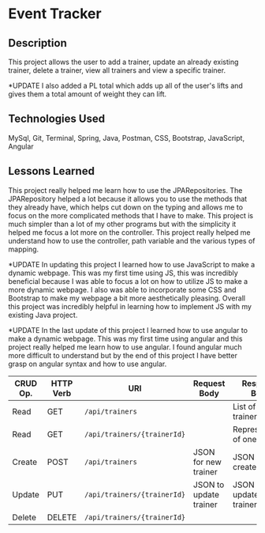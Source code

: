 # Event Tracker

## Description
This project allows the user to add a trainer, update an already existing trainer, delete a trainer, view all trainers and view a specific trainer.

*UPDATE
I also added a PL total which adds up all of the user's lifts and gives them a total amount of weight they can lift.



## Technologies Used
MySql, Git, Terminal, Spring, Java, Postman, CSS, Bootstrap, JavaScript, Angular

## Lessons Learned
This project really helped me learn how to use the JPARepositories. The JPARepository helped a lot because it allows you to use the methods that they already have, which helps cut down on the typing and allows me to focus on the more complicated methods that I have to make. This project is much simpler than a lot of my other programs but with the simplicity it helped me focus a lot more on the controller. This project really helped me understand how to use the controller, path variable and the various types of mapping.

*UPDATE
In updating this project I learned how to use JavaScript to make a dynamic webpage. This was my first time using JS, this was incredibly beneficial because I was able to focus a lot on how to utilize JS to make a more dynamic webpage. I also was able to incorporate some CSS and Bootstrap to make my webpage a bit more aesthetically pleasing. Overall this project was incredibly helpful in learning how to implement JS with my existing Java project.

*UPDATE
In the last update of this project I learned how to use angular to make a dynamic webpage. This was my first time using angular and this project really helped me learn how to use angular. I found angular much more difficult to understand but by the end of this project I have better grasp on angular syntax and how to use angular.



| CRUD Op. | HTTP Verb | URI                  | Request Body | Response Body |
|----------|-----------|----------------------|--------------|---------------|
| Read     | GET       | `/api/trainers`         |              | List of all trainers |
| Read     | GET       | `/api/trainers/{trainerId}`|              | Representation of one trainer |
| Create   | POST      | `/api/trainers`         | JSON for new trainer | JSON of created trainer
| Update   | PUT       | `/api/trainers/{trainerId}`| JSON to update trainer | JSON of updated trainer |
| Delete   | DELETE    | `/api/trainers/{trainerId}`|              | |
